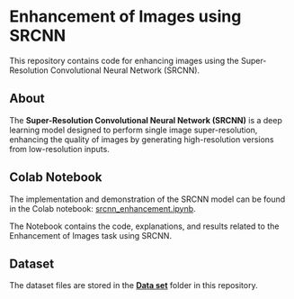 # Enhancement of Images using SRCNN

This repository contains code for enhancing images using the Super-Resolution Convolutional Neural Network (SRCNN).

## About

The **Super-Resolution Convolutional Neural Network (SRCNN)** is a deep learning model designed to perform single image super-resolution, enhancing the quality of images by generating high-resolution versions from low-resolution inputs.

## Colab Notebook

The implementation and demonstration of the SRCNN model can be found in the Colab notebook: [srcnn_enhancement.ipynb](srcnn_enhancement.ipynb).

The Notebook contains the code, explanations, and results related to the Enhancement of Images task using SRCNN.

## Dataset

The dataset files are stored in the **[Data set](Data%20set)** folder in this repository.
